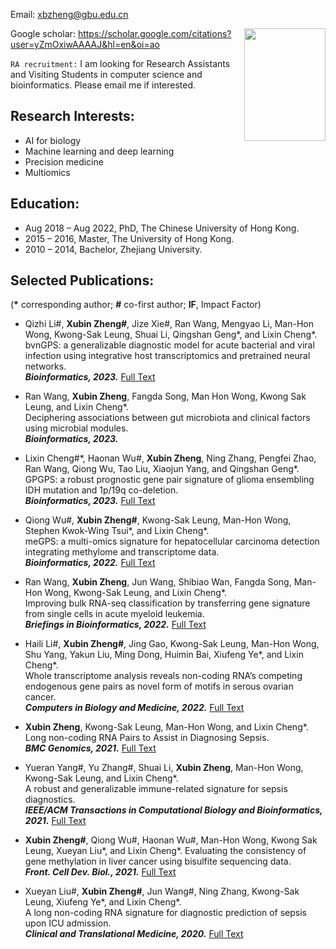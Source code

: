 Email: xbzheng@gbu.edu.cn

<img align="right" width="130" height="180" src="https://github.com/Kimxbzheng/Kimxbzheng.github.com/blob/master/Pic.jpg?raw=true">

Google scholar: https://scholar.google.com/citations?user=yZmOxiwAAAAJ&hl=en&oi=ao

`RA recruitment:` I am looking for Research Assistants and Visiting Students in computer science and bioinformatics. Please email me if interested.

## Research Interests:
* AI for biology
* Machine learning and deep learning
* Precision medicine
* Multiomics

## Education:
* Aug 2018 – Aug 2022, PhD, The Chinese University of Hong Kong.
* 2015 – 2016, Master, The University of Hong Kong.
* 2010 – 2014, Bachelor, Zhejiang University.

## Selected Publications: 
(**\*** corresponding author; **#** co-first author; **IF**, Impact Factor)

* Qizhi Li#, **Xubin Zheng#**, Jize Xie#, Ran Wang, Mengyao Li, Man-Hon Wong, Kwong-Sak Leung, Shuai Li, Qingshan Geng\*, and Lixin Cheng\*.   
bvnGPS: a generalizable diagnostic model for acute bacterial and viral infection using integrative host transcriptomics and pretrained neural networks.   
***Bioinformatics, 2023.***
[Full Text](https://doi.org/10.1093/bioinformatics/btad109)

* Ran Wang, **Xubin Zheng**, Fangda Song, Man Hon Wong, Kwong Sak Leung, and Lixin Cheng\*.   
Deciphering associations between gut microbiota and clinical factors using microbial modules.   
***Bioinformatics, 2023.***

*	Lixin Cheng#\*, Haonan Wu#, **Xubin Zheng**, Ning Zhang, Pengfei Zhao, Ran Wang, Qiong Wu, Tao Liu, Xiaojun Yang, and Qingshan Geng\*.   
GPGPS: a robust prognostic gene pair signature of glioma ensembling IDH mutation and 1p/19q co-deletion.   
***Bioinformatics, 2023.***
[Full Text](https://doi.org/10.1093/bioinformatics/btac850) 

*	Qiong Wu#, **Xubin Zheng#**, Kwong-Sak Leung, Man-Hon Wong, Stephen Kwok-Wing Tsui\*, and Lixin Cheng\*.  
meGPS: a multi-omics signature for hepatocellular carcinoma detection integrating methylome and transcriptome data.  
***Bioinformatics, 2022.***
[Full Text](https://doi.org/10.1093/bioinformatics/btac379) 

*	Ran Wang, **Xubin Zheng**, Jun Wang, Shibiao Wan, Fangda Song, Man-Hon Wong, Kwong-Sak Leung, and Lixin Cheng\*.  
Improving bulk RNA-seq classification by transferring gene signature from single cells in acute myeloid leukemia.   
***Briefings in Bioinformatics, 2022.***
[Full Text](https://doi.org/10.1093/bib/bbac002)

* Haili Li#, **Xubin Zheng#**, Jing Gao, Kwong-Sak Leung, Man-Hon Wong, Shu Yang, Yakun Liu, Ming Dong, Huimin Bai, Xiufeng Ye\*, and Lixin Cheng\*.  
Whole transcriptome analysis reveals non-coding RNA’s competing endogenous gene pairs as novel form of motifs in serous ovarian cancer.   
***Computers in Biology and Medicine, 2022.***
[Full Text](https://doi.org/10.1016/j.compbiomed.2022.105881)

*	**Xubin Zheng**, Kwong-Sak Leung, Man-Hon Wong, and Lixin Cheng\*.  
Long non-coding RNA Pairs to Assist in Diagnosing Sepsis.  
***BMC Genomics, 2021.*** 
[Full Text](https://doi.org/10.1186/s12864-021-07576-4)

*	Yueran Yang#, Yu Zhang#, Shuai Li, **Xubin Zheng**, Man-Hon Wong, Kwong-Sak Leung, and Lixin Cheng\*.  
A robust and generalizable immune-related signature for sepsis diagnostics.  
***IEEE/ACM Transactions in Computational Biology and Bioinformatics, 2021.*** 
[Full Text](https://pubmed.ncbi.nlm.nih.gov/34437068/)

*	**Xubin Zheng#**, Qiong Wu#, Haonan Wu#, Man-Hon Wong, Kwong Sak Leung, Xueyan Liu\*, and Lixin Cheng\*. 
Evaluating the consistency of gene methylation in liver cancer using bisulfite sequencing data.  
***Front. Cell Dev. Biol., 2021.***
[Full Text](https://doi.org/10.3389/fcell.2021.671302)

*	Xueyan Liu#, **Xubin Zheng#**, Jun Wang#, Ning Zhang, Kwong-Sak Leung, Xiufeng Ye\*, and Lixin Cheng\*.  
A long non-coding RNA signature for diagnostic prediction of sepsis upon ICU admission.  
***Clinical and Translational Medicine, 2020.***
[Full Text](https://doi.org/10.1002/ctm2.123)
